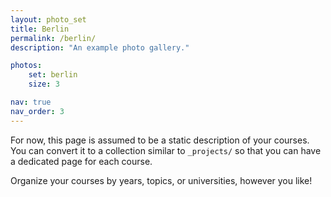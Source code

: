 ```yaml
---
layout: photo_set
title: Berlin
permalink: /berlin/
description: "An example photo gallery."

photos:
    set: berlin
    size: 3

nav: true
nav_order: 3
---
```


For now, this page is assumed to be a static description of your courses. You can convert it to a collection similar to `_projects/` so that you can have a dedicated page for each course.

Organize your courses by years, topics, or universities, however you like!

